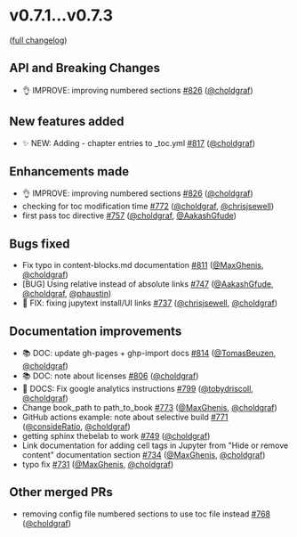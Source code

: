# v0.7.1...v0.7.3

([full changelog](https://github.com/jupyter-book/jupyter-book/compare/v0.7.1...v0.7.3))

## API and Breaking Changes

- 👌 IMPROVE: improving numbered sections [#826](https://github.com/jupyter-book/jupyter-book/pull/826) ([@choldgraf](https://github.com/choldgraf))

## New features added

- ✨ NEW: Adding - chapter entries to _toc.yml [#817](https://github.com/jupyter-book/jupyter-book/pull/817) ([@choldgraf](https://github.com/choldgraf))

## Enhancements made

- 👌 IMPROVE: improving numbered sections [#826](https://github.com/jupyter-book/jupyter-book/pull/826) ([@choldgraf](https://github.com/choldgraf))
- checking for toc modification time [#772](https://github.com/jupyter-book/jupyter-book/pull/772) ([@choldgraf](https://github.com/choldgraf), [@chrisjsewell](https://github.com/chrisjsewell))
- first pass toc directive [#757](https://github.com/jupyter-book/jupyter-book/pull/757) ([@choldgraf](https://github.com/choldgraf), [@AakashGfude](https://github.com/AakashGfude))

## Bugs fixed

- Fix typo in content-blocks.md documentation [#811](https://github.com/jupyter-book/jupyter-book/pull/811) ([@MaxGhenis](https://github.com/MaxGhenis), [@choldgraf](https://github.com/choldgraf))
- [BUG] Using relative instead of absolute links [#747](https://github.com/jupyter-book/jupyter-book/pull/747) ([@AakashGfude](https://github.com/AakashGfude), [@choldgraf](https://github.com/choldgraf), [@phaustin](https://github.com/phaustin))
- 🐛 FIX: fixing jupytext install/UI links [#737](https://github.com/jupyter-book/jupyter-book/pull/737) ([@chrisjsewell](https://github.com/chrisjsewell), [@choldgraf](https://github.com/choldgraf))

## Documentation improvements

- 📚 DOC: update gh-pages + ghp-import docs [#814](https://github.com/jupyter-book/jupyter-book/pull/814) ([@TomasBeuzen](https://github.com/TomasBeuzen), [@choldgraf](https://github.com/choldgraf))
- 📚 DOC: note about licenses [#806](https://github.com/jupyter-book/jupyter-book/pull/806) ([@choldgraf](https://github.com/choldgraf))
- 📖 DOCS: Fix google analytics instructions [#799](https://github.com/jupyter-book/jupyter-book/pull/799) ([@tobydriscoll](https://github.com/tobydriscoll), [@choldgraf](https://github.com/choldgraf))
- Change book_path to path_to_book [#773](https://github.com/jupyter-book/jupyter-book/pull/773) ([@MaxGhenis](https://github.com/MaxGhenis), [@choldgraf](https://github.com/choldgraf))
- GitHub actions example: note about selective build [#771](https://github.com/jupyter-book/jupyter-book/pull/771) ([@consideRatio](https://github.com/consideRatio), [@choldgraf](https://github.com/choldgraf))
- getting sphinx thebelab to work [#749](https://github.com/jupyter-book/jupyter-book/pull/749) ([@choldgraf](https://github.com/choldgraf))
- Link documentation for adding cell tags in Jupyter from "Hide or remove content" documentation section [#734](https://github.com/jupyter-book/jupyter-book/pull/734) ([@MaxGhenis](https://github.com/MaxGhenis), [@choldgraf](https://github.com/choldgraf))
- typo fix [#731](https://github.com/jupyter-book/jupyter-book/pull/731) ([@MaxGhenis](https://github.com/MaxGhenis), [@choldgraf](https://github.com/choldgraf))

## Other merged PRs

- removing config file numbered sections to use toc file instead [#768](https://github.com/jupyter-book/jupyter-book/pull/768) ([@choldgraf](https://github.com/choldgraf))

